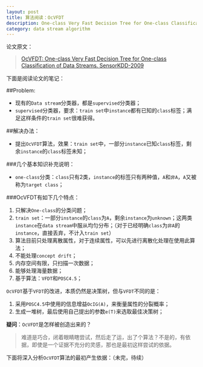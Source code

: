 ```yaml
---
layout: post
title: 算法阅读：OcVFDT
description: One-class Very Fast Decision Tree for One-class Classification of Data Streams
category: data stream algorithm
---
```


论文原文：

> [OcVFDT: One-class Very Fast Decision Tree for One-class Classiﬁcation of Data Streams. SensorKDD-2009](http://dl.acm.org/citation.cfm?id=1601981)

下面是阅读论文的笔记：

##Problem:

* 现有的`Data stream`分类器，都是`supervised`分类器；
* `supervised`分类器，要求：`train set`中`instance`都有已知的`class`标签；满足这样条件的`train set`很难获得。

##解决办法：

* 提出`OcVFDT`算法，效果：`train set`中，一部分`instance`已知`class`标签，剩余`instance`的`class`标签未知；

###几个基本知识补充说明：

* `one-class`分类：`class`只有2类，`instance`的标签只有两种值，`A`和`非A`，`A`又被称为`target class`；

###OcVFDT有如下几个特点：

1. 只解决`One-class`的分类问题；
2. `train set`：一部分`instance`的`class`为`A`，剩余`instance`为`unknown`；这两类`instance`在`data stream`中服从均匀分布；（对于已经明确`class`为`非A`的`instance`，直接丢弃，不计入`train set`）
3. 算法目前只处理离散属性，对于连续属性，可以先进行离散化处理在使用此算法；
4. 不能处理`concept drift`；
5. 内存空间有限，只扫描一次数据；
6. 能够处理海量数据；
7. 基于算法：`VFDT`和`POSC4.5`；

`OcVFDT`基于`VFDT`的改进，本质仍然是决策树，但与`VFDT`不同的是：

1. 采用`POSC4.5`中使用的信息增益`OcIG(A)`，来衡量属性的分裂概率；
2. 生成一堆树，最后使用自己提出的参数`e(T)`来选取最佳决策树；

__疑问__：`OcVFDT`是怎样被创造出来的？

> 难道是巧合，闭着眼睛瞎尝试，然后走了运，出了个算法？不是的，有依据，即使是一个证据不充分的灵感，那也是最初这样尝试的依据。

下面将深入分析`OcVFDT`算法的最初产生依据：（未完，待续）



[NingG]:    http://ningg.github.com  "NingG"
